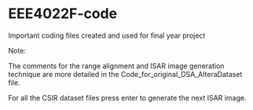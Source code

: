 # EEE4022F-code
Important coding files created and used for final year project

Note: 

The comments for the range alignment and ISAR image generation technique are more detailed in the Code_for_original_DSA_AlteraDataset file.

For all the CSIR dataset files press enter to generate the next ISAR image.
